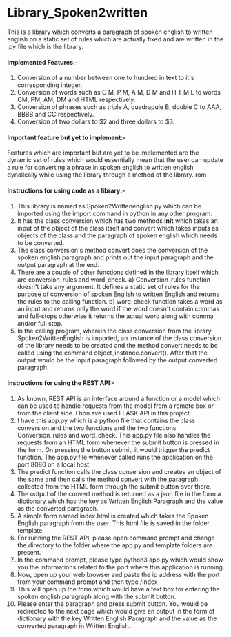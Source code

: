 # Library_Spoken2written


This is a library which converts a paragraph of spoken english to written english on a static set of rules which are actually fixed and are written in the .py file which is the library.

#### Implemented Features:-

1) Conversion of a number between one to hundred in text to it's corresponding integer.
2) Conversion of words such as C M, P M, A M, D M and H T M L to words CM, PM, AM, DM and HTML respectively.
3) Conversion of phrases such as triple A, quadrapule B, double C to AAA, BBBB and CC respectively.
4) Conversion of two dollars to $2 and three dollars to $3.

#### Important feature but yet to implement:-

Features which are important but are yet to be implemented are the dynamic set of rules which would essentially mean that the user can update a rule for converting a phrase in spoken english to written english dynalically while using the library through a method of the library.
rom 
#### Instructions for using code as a library:-

1) This library is named as Spoken2Writtenenglish.py which can be imported using the import command in python in any other program.
2) It has the class conversion which has two methods __init__ which takes an input of the object of the class itself and convert which takes inputs as objects of the class and the paragraph of spoken english which needs to be converted. 
3) The class conversion's method convert does the conversion of the spoken english paragraph and prints out the input paragraph and the output paragraph at the end.
4) There are a couple of other functions defined in the library itself which are conversion_rules and word_check.
   a) Conversion_rules function doesn't take any argument. It defines a static set of rules for the purpose of conversion of spoken English to written English and returns the         rules to the calling function.
   b) word_check function takes a word as an input and returns only the word if the word doesn't contain commas and full-stops otherwise it returns the actual word along with         comma and/or full stop.
5) In the calling program, wherein the class conversion from the library Spoken2WrittenEnglish is imported, an instance of the class conversion of the library needs to be created and the method convert needs to be called using the command object_instance.convert(). After that the output would be the input paragraph followed by the output converted paragraph.

#### Instructions for using the REST API:-

1) As known, REST API is an interface around a function or a model which can be used to handle requests from the model from a remote box or from the client side. I hon ave used FLASK API in this project.
2) I have this app.py which is a python file that contains the class conversion and the two functions and the two functions Conversion_rules and word_check. This app.py file also handles the requests from an HTML form whenever the submit button is pressed in the form. On pressing the button submit, it would trigger the predict function. The app.py file whenever called runs the application on the port 8080 on a local host.
3) The predict function calls the class conversion and creates an object of the same and then calls the method convert with the paragraph collected from the HTML form through the submit button over there.
4) The output of the convert method is returned as a json file in the form a dictionary which has the key as Written English Paragraph and the value as the converted paragraph.
5) A simple form named index.html is created which takes the Spoken English paragraph from the user. This html file is saved in the folder template.
6) For running the REST API, please open command prompt and change the directory to the folder where the app.py and template folders are present.
7) In the command prompt, please type python3 app.py which would show you the informations related to the port where this application is running.
8) Now, open up your web browser and paste the ip address with the port from your command prompt and then type /index
9) This will open up the form which would have a text box for entering the spoken english paragraph along with the submit button.
10) Please enter the paragraph and press submit button. You would be redirected to the next page which would give an output in the form of dictionary with the key Written English Paragraph and the value as the converted paragraph in Written English.

